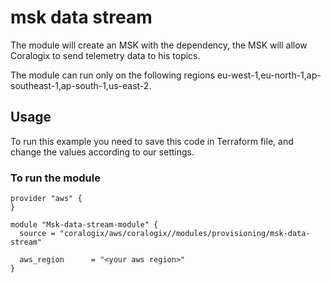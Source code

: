 # msk data stream

The module will create an MSK with the dependency, the MSK will allow Coralogix to send telemetry data to his topics.

The module can run only on the following regions eu-west-1,eu-north-1,ap-southeast-1,ap-south-1,us-east-2.

## Usage

To run this example you need to save this code in Terraform file, and change the values according to our settings.

### To run the module
```hcl
provider "aws" {
}

module "Msk-data-stream-module" {
  source = "coralogix/aws/coralogix//modules/provisioning/msk-data-stream"

  aws_region      = "<your aws region>"
}
```